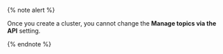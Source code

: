 {% note alert %}

Once you create a cluster, you cannot change the **Manage topics via the API** setting.

{% endnote %}

